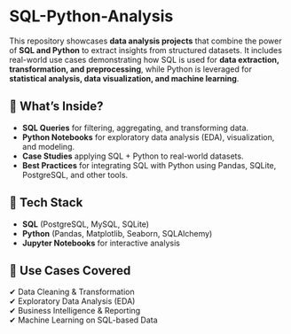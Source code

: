 # SQL-Python-Analysis

This repository showcases **data analysis projects** that combine the power of **SQL and Python** to extract insights from structured datasets. It includes real-world use cases demonstrating how SQL is used for **data extraction, transformation, and preprocessing**, while Python is leveraged for **statistical analysis, data visualization, and machine learning**.  

## 🔹 What’s Inside?  
- **SQL Queries** for filtering, aggregating, and transforming data.  
- **Python Notebooks** for exploratory data analysis (EDA), visualization, and modeling.  
- **Case Studies** applying SQL + Python to real-world datasets.  
- **Best Practices** for integrating SQL with Python using Pandas, SQLite, PostgreSQL, and other tools.  

## 🔹 Tech Stack  
- **SQL** (PostgreSQL, MySQL, SQLite)  
- **Python** (Pandas, Matplotlib, Seaborn, SQLAlchemy)  
- **Jupyter Notebooks** for interactive analysis  

## 🔹 Use Cases Covered  
✔ Data Cleaning & Transformation  
✔ Exploratory Data Analysis (EDA)  
✔ Business Intelligence & Reporting  
✔ Machine Learning on SQL-based Data  

